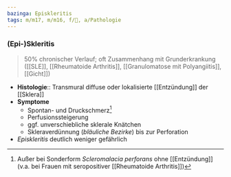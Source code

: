 ```yaml
---
bazinga: Episkleritis
tags: m/m17, m/m16, f/💉, a/Pathologie
---
```

### (Epi-)Skleritis
> 50% chronischer Verlauf; oft Zusammenhang mit Grunderkrankung ([[SLE]], [[Rheumatoide Arthritis]], [[Granulomatose mit Polyangiitis]], [[Gicht]])
- **Histologie**:: Transmural diffuse oder lokalisierte [[Entzündung]] der [[Sklera]]
- **Symptome**
	- Spontan- und Druckschmerz[^1]
	- Perfusionssteigerung
	- ggf. unverschiebliche sklerale Knätchen
	- Skleraverdünnung (*bläuliche Bezirke*) bis zur Perforation
- *Episkleritis* deutlich weniger gefährlich

[^1]: Außer bei Sonderform *Scleromalacia perforans* ohne [[Entzündung]] (v.a. bei Frauen mit seropositiver [[Rheumatoide Arthritis]])